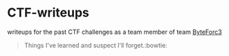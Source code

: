 # CTF-writeups
writeups for the past CTF challenges
as a team member of team [ByteForc3](https://ctftime.org/team/71631)

>Things I've learned and suspect I'll forget.:bowtie:
